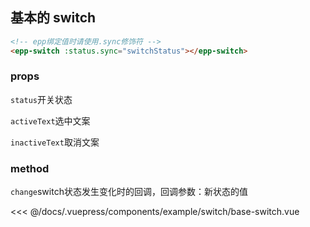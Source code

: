 ## 基本的 switch

```html
<!-- epp绑定值时请使用.sync修饰符 -->
<epp-switch :status.sync="switchStatus"></epp-switch>
```

### props

<p><code>status</code>开关状态</p>
<p><code>activeText</code>选中文案</p>
<p><code>inactiveText</code>取消文案</p>

### method
<p><code>change</code>switch状态发生变化时的回调，回调参数：新状态的值</p>

<demo-block>
  <example-switch-base-switch slot="source"></example-switch-base-switch>
  <<< @/docs/.vuepress/components/example/switch/base-switch.vue
</demo-block>
